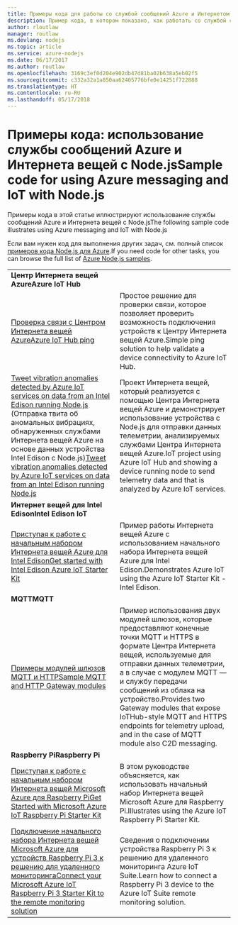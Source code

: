```yaml
---
title: Примеры кода для работы со службой сообщений Azure и Интернетом вещей с помощью Node.js
description: Пример кода, в котором показано, как работать со службой сообщений Azure и Интернетом вещей с помощью Node.js.
author: rloutlaw
manager: routlaw
ms.devlang: nodejs
ms.topic: article
ms.service: azure-nodejs
ms.date: 06/17/2017
ms.author: routlaw
ms.openlocfilehash: 3169c3ef0d204e902db47d81ba02b638a5eb02f5
ms.sourcegitcommit: c332a32a1a850aa62405776bfe0e14251f722888
ms.translationtype: HT
ms.contentlocale: ru-RU
ms.lasthandoff: 05/17/2018
---
```

# <a name="sample-code-for-using-azure-messaging-and-iot-with-nodejs"></a><span data-ttu-id="414f5-103">Примеры кода: использование службы сообщений Azure и Интернета вещей с Node.js</span><span class="sxs-lookup"><span data-stu-id="414f5-103">Sample code for using Azure messaging and IoT with Node.js</span></span>

<span data-ttu-id="414f5-104">Примеры кода в этой статье иллюстрируют использование службы сообщений Azure и Интернета вещей с Node.js</span><span class="sxs-lookup"><span data-stu-id="414f5-104">The following sample code illustrates using Azure messaging and IoT with Node.js</span></span>

<span data-ttu-id="414f5-105">Если вам нужен код для выполнения других задач, см. полный список [примеров кода Node.js для Azure](https://azure.microsoft.com/resources/samples/?term=nodejs).</span><span class="sxs-lookup"><span data-stu-id="414f5-105">If you need code for other tasks, you can browse the full list of [Azure Node.js samples](https://azure.microsoft.com/resources/samples/?term=nodejs).</span></span>

| | |
|---|---|
| <span data-ttu-id="414f5-106">**Центр Интернета вещей Azure**</span><span class="sxs-lookup"><span data-stu-id="414f5-106">**Azure IoT Hub**</span></span> ||
| [<span data-ttu-id="414f5-107">Проверка связи с Центром Интернета вещей Azure</span><span class="sxs-lookup"><span data-stu-id="414f5-107">Azure IoT Hub ping</span></span>](https://github.com/Azure-Samples/iot-hub-node-ping) | <span data-ttu-id="414f5-108">Простое решение для проверки связи, которое позволяет проверить возможность подключения устройств к Центру Интернета вещей Azure.</span><span class="sxs-lookup"><span data-stu-id="414f5-108">Simple ping solution to help validate a device connectivity to Azure IoT Hub.</span></span> |
| <span data-ttu-id="414f5-109">[Tweet vibration anomalies detected by Azure IoT services on data from an Intel Edison running Node.js](https://azure.microsoft.com/resources/samples/iot-hub-nodejs-intel-edison-vibration-anomaly-detection/) (Отправка твита об аномальных вибрациях, обнаруженных службами Интернета вещей Azure на основе данных устройства Intel Edison с Node.js)</span><span class="sxs-lookup"><span data-stu-id="414f5-109">[Tweet vibration anomalies detected by Azure IoT services on data from an Intel Edison running Node.js](https://azure.microsoft.com/resources/samples/iot-hub-nodejs-intel-edison-vibration-anomaly-detection/)</span></span> | <span data-ttu-id="414f5-110">Проект Интернета вещей, который реализуется с помощью Центра Интернета вещей Azure и демонстрирует использование устройства с Node.js для отправки данных телеметрии, анализируемых службами Центра Интернета вещей Azure.</span><span class="sxs-lookup"><span data-stu-id="414f5-110">IoT project using Azure IoT Hub and showing a device running node to send telemetry data and that is analyzed by Azure IoT services.</span></span> |
| <span data-ttu-id="414f5-111">**Интернет вещей для Intel Edison**</span><span class="sxs-lookup"><span data-stu-id="414f5-111">**Intel Edison IoT**</span></span> ||
| [<span data-ttu-id="414f5-112">Приступая к работе с начальным набором Интернета вещей Azure для Intel Edison</span><span class="sxs-lookup"><span data-stu-id="414f5-112">Get started with Intel Edison Azure IoT Starter Kit</span></span>](https://github.com/Azure-Samples/iot-hub-node-intel-edison-getstartedkit) | <span data-ttu-id="414f5-113">Пример работы Интернета вещей Azure с использованием начального набора Интернета вещей Azure для Intel Edison.</span><span class="sxs-lookup"><span data-stu-id="414f5-113">Demonstrates Azure IoT using the Azure IoT Starter Kit - Intel Edison.</span></span> |
| <span data-ttu-id="414f5-114">**MQTT**</span><span class="sxs-lookup"><span data-stu-id="414f5-114">**MQTT**</span></span> ||
| [<span data-ttu-id="414f5-115">Примеры модулей шлюзов MQTT и HTTP</span><span class="sxs-lookup"><span data-stu-id="414f5-115">Sample MQTT and HTTP Gateway modules</span></span>](https://github.com/Azure-Samples/iot-gateway-mqtt-http) | <span data-ttu-id="414f5-116">Пример использования двух модулей шлюзов, которые предоставляют конечные точки MQTT и HTTPS в формате Центра Интернета вещей, используемые для отправки данных телеметрии, а в случае с модулем MQTT — и службу передачи сообщений из облака на устройство.</span><span class="sxs-lookup"><span data-stu-id="414f5-116">Provides two Gateway modules that expose IoTHub-style MQTT and HTTPS endpoints for telemetry upload, and in the case of MQTT module also C2D messaging.</span></span> |
| <span data-ttu-id="414f5-117">**Raspberry Pi**</span><span class="sxs-lookup"><span data-stu-id="414f5-117">**Raspberry Pi**</span></span> ||
| [<span data-ttu-id="414f5-118">Приступая к работе с начальным набором Интернета вещей Microsoft Azure для Raspberry Pi</span><span class="sxs-lookup"><span data-stu-id="414f5-118">Get Started with Microsoft Azure IoT Raspberry Pi Starter Kit</span></span>](https://github.com/Azure-Samples/iot-hub-node-raspberrypi-getting-started) | <span data-ttu-id="414f5-119">В этом руководстве объясняется, как использовать начальный набор Интернета вещей Microsoft Azure для Raspberry Pi.</span><span class="sxs-lookup"><span data-stu-id="414f5-119">Illustrates using the Azure IoT Raspberry Pi Starter Kit.</span></span> |
| [<span data-ttu-id="414f5-120">Подключение начального набора Интернета вещей Microsoft Azure для устройств Raspberry Pi 3 к решению для удаленного мониторинга</span><span class="sxs-lookup"><span data-stu-id="414f5-120">Connect your Microsoft Azure IoT Raspberry Pi 3 Starter Kit to the remote monitoring solution</span></span>](https://azure.microsoft.com/resources/samples/iot-remote-monitoring-node-raspberrypi-getstartedkit/) | <span data-ttu-id="414f5-121">Сведения о подключении устройства Raspberry Pi 3 к решению для удаленного мониторинга Azure IoT Suite.</span><span class="sxs-lookup"><span data-stu-id="414f5-121">Learn how to connect a Raspberry Pi 3 device to the Azure IoT Suite remote monitoring solution.</span></span> |
